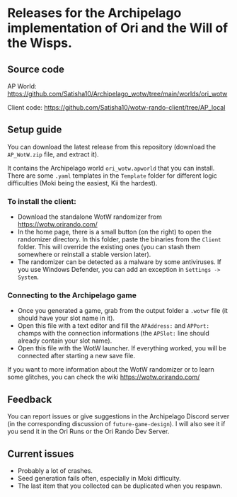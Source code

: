 # Releases for the Archipelago implementation of Ori and the Will of the Wisps.

## Source code

AP World: https://github.com/Satisha10/Archipelago_wotw/tree/main/worlds/ori_wotw

Client code: https://github.com/Satisha10/wotw-rando-client/tree/AP_local

## Setup guide

You can download the latest release from this repository (download the `AP_WotW.zip` file, and extract it).

It contains the Archipelago world `ori_wotw.apworld` that you can install. There are some `.yaml` templates in the `Template` folder for different logic difficulties (Moki being the easiest, Kii the hardest).

### To install the client:

- Download the standalone WotW randomizer from https://wotw.orirando.com/
- In the home page, there is a small button (on the right) to open the randomizer directory. In this folder, paste the binaries from the `Client` folder. This will override the existing ones (you can stash them somewhere or reinstall a stable version later).
- The randomizer can be detected as a malware by some antiviruses. If you use Windows Defender, you can add an exception in `Settings -> System`.

### Connecting to the Archipelago game

- Once you generated a game, grab from the output folder a `.wotwr` file (it should have your slot name in it).
- Open this file with a text editor and fill the `APAddress:` and `APPort:` champs with the connection informations (the `APSlot:` line should already contain your slot name).
- Open this file with the WotW launcher. If everything worked, you will be connected after starting a new save file.

If you want to more information about the WotW randomizer or to learn some glitches, you can check the wiki https://wotw.orirando.com/

## Feedback

You can report issues or give suggestions in the Archipelago Discord server (in the corresponding discussion of `future-game-design`). I will also see it if you send it in the Ori Runs or the Ori Rando Dev Server.

## Current issues

- Probably a lot of crashes.
- Seed generation fails often, especially in Moki difficulty.
- The last item that you collected can be duplicated when you respawn.
